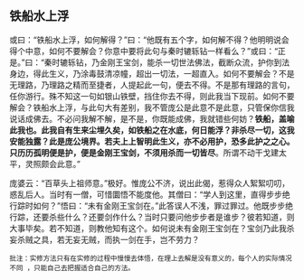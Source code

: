 ##  铁船水上浮

或曰：“铁船水上浮，如何解得？”曰：“他既有五个字，如何解不得？他明明说会得个中意，如何不要解会？你意中要将此句与秦时辘轹钻一样看么？”或曰：“正是。”曰：“秦时辘轹钻，乃金刚王宝剑，能杀一切世法佛法，截断众流，护你到法身边，得此生义，乃涂毒鼓清凉幢，超出一切法，一超直入。如何不要解会？不是无理路，乃理路之精而至捷者，人提起此一句，便去不得。不是那有理路的言句，任你游行。殊不知这一句如银山铁壁，挡住你去不得，则此我当下现前。如何不要解会？铁船水上浮，与此句大有差别，我不管庞公是此意不是此意，只管保你信我说话成佛去。不必问我解不解，是不是，你既能成佛，我就错些何妨？**铁船，盖喻此我也。此我自有生来尘埋久矣，如铁船之在水底，何日能浮？非杀尽一切，这我安能独露？此是庞公境界。若夫上上智明此生义，亦不必用护，恐多此护之之心。只历历孤明便是护，便是金刚王宝剑，不须用杀而一切皆尽**。所谓不动干戈建太平，灵照颇会此意。”

庞婆云：“百草头上祖师意。”极好。惟庞公不济，说出此偈，惹得众人絮絮叨叨，惑乱后人。当时有一僧，可惜圜悟不能度他。其僧曰：“学人到这里，直得步步绝行踪时如何？”悟曰：“未有金刚王宝剑在。”此答误人不浅，罪过罪过。他既步步绝行踪，还要杀些什么？还要剑作什么？当时只要问他步步者是谁步？彼若知道，则大事毕矣。若不知道，则教他知有这个。如何说未有金刚王宝剑在？宝剑乃此我杀妄杀贼之具，若无妄无贼，而执一剑在手，岂不劳力？

```xu
批注：实修方法只有在实修的过程中慢慢去体悟，在理上去解是没有意义的，每个人的实际情况不同 ，只能自己去把握适合自己的方法。
```
